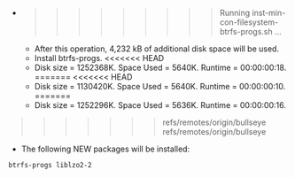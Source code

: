 * >>>>>>>>> Running inst-min-con-filesystem-btrfs-progs.sh ...
  * After this operation, 4,232 kB of additional disk space will be used.
  * Install btrfs-progs.
<<<<<<< HEAD
  * Disk size = 1252368K. Space Used = 5640K. Runtime = 00:00:00:18.
=======
<<<<<<< HEAD
  * Disk size = 1130420K. Space Used = 5640K. Runtime = 00:00:00:10.
=======
  * Disk size = 1252296K. Space Used = 5636K. Runtime = 00:00:00:16.
>>>>>>> refs/remotes/origin/bullseye
>>>>>>> refs/remotes/origin/bullseye
  * The following NEW packages will be installed:
  ```bash
btrfs-progs liblzo2-2
  ```
